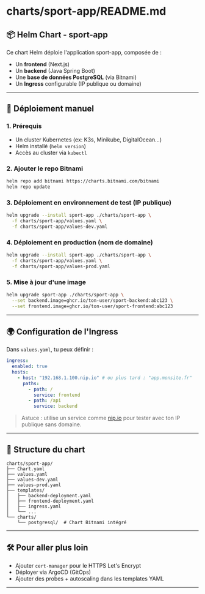 # charts/sport-app/README.md

## 📦 Helm Chart - sport-app

Ce chart Helm déploie l'application sport-app, composée de :

- Un **frontend** (Next.js)
- Un **backend** (Java Spring Boot)
- Une **base de données PostgreSQL** (via Bitnami)
- Un **Ingress** configurable (IP publique ou domaine)

---

## 🚀 Déploiement manuel

### 1. Prérequis
- Un cluster Kubernetes (ex: K3s, Minikube, DigitalOcean...)
- Helm installé (`helm version`)
- Accès au cluster via `kubectl`

### 2. Ajouter le repo Bitnami
```bash
helm repo add bitnami https://charts.bitnami.com/bitnami
helm repo update
```

### 3. Déploiement en environnement de test (IP publique)
```bash
helm upgrade --install sport-app ./charts/sport-app \
  -f charts/sport-app/values.yaml \
  -f charts/sport-app/values-dev.yaml
```

### 4. Déploiement en production (nom de domaine)
```bash
helm upgrade --install sport-app ./charts/sport-app \
  -f charts/sport-app/values.yaml \
  -f charts/sport-app/values-prod.yaml
```

### 5. Mise à jour d'une image
```bash
helm upgrade sport-app ./charts/sport-app \
  --set backend.image=ghcr.io/ton-user/sport-backend:abc123 \
  --set frontend.image=ghcr.io/ton-user/sport-frontend:abc123
```

---

## 🌍 Configuration de l'Ingress

Dans `values.yaml`, tu peux définir :
```yaml
ingress:
  enabled: true
  hosts:
    - host: "192.168.1.100.nip.io" # ou plus tard : "app.monsite.fr"
      paths:
        - path: /
          service: frontend
        - path: /api
          service: backend
```

> Astuce : utilise un service comme [nip.io](https://nip.io) pour tester avec ton IP publique sans domaine.

---

## 📂 Structure du chart

```
charts/sport-app/
├── Chart.yaml
├── values.yaml
├── values-dev.yaml
├── values-prod.yaml
├── templates/
│   ├── backend-deployment.yaml
│   ├── frontend-deployment.yaml
│   ├── ingress.yaml
│   └── ...
└── charts/
    └── postgresql/  # Chart Bitnami intégré
```

---

## 🛠 Pour aller plus loin
- Ajouter `cert-manager` pour le HTTPS Let's Encrypt
- Déployer via ArgoCD (GitOps)
- Ajouter des probes + autoscaling dans les templates YAML

---
